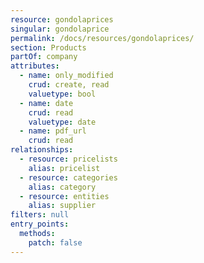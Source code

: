 ```yaml
---
resource: gondolaprices
singular: gondolaprice
permalink: /docs/resources/gondolaprices/
section: Products
partOf: company
attributes:
  - name: only_modified
    crud: create, read
    valuetype: bool
  - name: date
    crud: read
    valuetype: date
  - name: pdf_url
    crud: read
relationships:
  - resource: pricelists
    alias: pricelist
  - resource: categories
    alias: category
  - resource: entities
    alias: supplier
filters: null
entry_points:
  methods:
    patch: false
---
```


